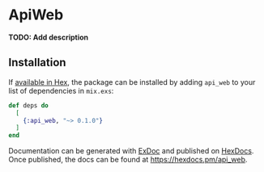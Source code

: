 # ApiWeb

**TODO: Add description**

## Installation

If [available in Hex](https://hex.pm/docs/publish), the package can be installed
by adding `api_web` to your list of dependencies in `mix.exs`:

```elixir
def deps do
  [
    {:api_web, "~> 0.1.0"}
  ]
end
```

Documentation can be generated with [ExDoc](https://github.com/elixir-lang/ex_doc)
and published on [HexDocs](https://hexdocs.pm). Once published, the docs can
be found at <https://hexdocs.pm/api_web>.


